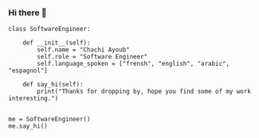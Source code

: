### Hi there 👋

```
class SoftwareEngineer:

    def __init__(self):
        self.name = "Chachi Ayoub"
        self.role = "Software Engineer"
        self.language_spoken = ["frensh", "english", "arabic", "espagnol"]

    def say_hi(self):
        print("Thanks for dropping by, hope you find some of my work interesting.")


me = SoftwareEngineer()
me.say_hi()

```


<!--
**chachi-ayoub/chachi-ayoub** is a ✨ _special_ ✨ repository because its `README.md` (this file) appears on your GitHub profile.

Here are some ideas to get you started:

- 🔭 I’m currently working on ...
- 🌱 I’m currently learning ...
- 👯 I’m looking to collaborate on ...
- 🤔 I’m looking for help with  ...
- 💬 Ask me about ...
- 📫 How to reach me: .. .
- 😄 Pronouns: ...
- ⚡ Fun fact: ...
-->
